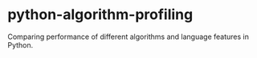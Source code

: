 # python-algorithm-profiling
Comparing performance of different algorithms and language features in Python.
